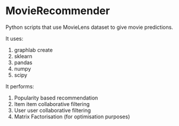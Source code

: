 # MovieRecommender
Python scripts that use MovieLens dataset to give movie predictions. 
 
It uses:
1) graphlab create
2) sklearn
3) pandas
4) numpy
5) scipy

It performs:
1) Popularity based recommendation
2) Item item collaborative filtering
3) User user collaborative filtering
4) Matrix Factorisation  (for optimisation purposes)
